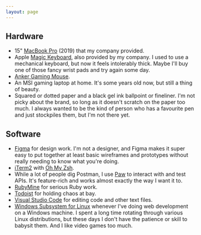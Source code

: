 ```yaml
---
layout: page
---
```


## Hardware

* 15" [MacBook Pro](https://www.apple.com/uk/shop/buy-mac/macbook-pro) (2019) that my company provided.
* Apple [Magic Keyboard](https://www.apple.com/uk/shop/product/MLA22B/A/magic-keyboard-british-english), also provided by my company. I used to use a mechanical keyboard, but now it feels intolerably thick. Maybe I'll buy one of those fancy wrist pads and try again some day.
* [Anker Gaming Mouse](https://www.anker.com/es/products/variant/8200-dpi-highprecision-laser-gaming-mouse/98ANDS2368-BA).
* An MSI gaming laptop at home. It's some years old now, but still a thing of beauty.
* Squared or dotted paper and a black gel ink ballpoint or fineliner. I'm not picky about the brand, so long as it doesn't scratch on the paper too much. I always wanted to be the kind of person who has a favourite pen and just stockpiles them, but I'm not there yet.

## Software

* [Figma](https://www.figma.com/) for design work. I'm not a designer, and Figma makes it super easy to put together at least basic wireframes and prototypes without really needing to know what you're doing.
* [iTerm2](https://iterm2.com/) with [Oh My Zsh](https://ohmyz.sh/).
* While a lot of people dig Postman, I use [Paw](https://paw.cloud/) to interact with and test APIs. It's feature-rich and works almost exactly the way I want it to.
* [RubyMine](https://www.jetbrains.com/ruby/) for serious Ruby work.
* [Todoist](https://todoist.com) for holding chaos at bay.
* [Visual Studio Code](https://code.visualstudio.com/) for editing code and other text files.
* [Windows Subsystem for Linux](https://docs.microsoft.com/en-us/windows/wsl/faq) whenever I've doing web development on a Windows machine. I spent a long time rotating through various Linux distributions, but these days I don't have the patience or skill to babysit them. And I like video games too much.
